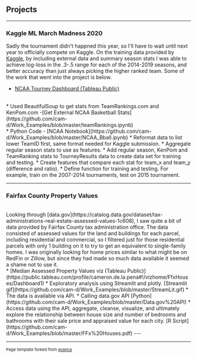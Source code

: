 ## Projects

---

### Kaggle ML March Madness 2020 <br>
Sadly the tournament didn't happned this year, so I'll have to wait until next year to officially compete on Kaggle.  On the training data provided by [Kaggle](https://www.kaggle.com/c/google-cloud-ncaa-march-madness-2020-division-1-mens-tournament/data), by including external data and summary season stats I was able to achieve log-loss in the .3-.5 range for each of the 2014-2019 seasons, and better accuracy than just always picking the higher ranked team.  Some of the work that went into the project is below.
<br>
* [NCAA Tourney Dashboard (Tableau Public)](https://public.tableau.com/profile/cameron.de.la.pena#!/vizhome/NCAABasketball_15841125763020/Dashboard1)
<br>
* Used BeautifulSoup to get stats from TeamRankings.com and KenPom.com -[Get External NCAA Basketball Stats](https://github.com/cam-d/Work_Examples/blob/master/teamRankings.ipynb)
<br>
* Python Code - [NCAA Notebook](https://github.com/cam-d/Work_Examples/blob/master/NCAA_Bball.ipynb)
  *	Reformat data to list lower TeamID first, same format needed for Kaggle submission.
  *	Aggregate regular season stats to use as features.
  *	Add regular season, KenPom and TeamRanking stats to TourneyResults data to create data set for training and testing.
  *	Create features that compare each stat for team_x and team_y (difference and ratio).
  *	Define function for training and testing.  For example, train on the 2007-2014 tournaments, test on 2015 tournament.

---

### Fairfax County Property Values
<br>
Looking through [data.gov](https://catalog.data.gov/dataset/tax-administrations-real-estate-assessed-values-1c608), I saw quite a bit of data provided by Fairfax County tax administration office.  The data consisted of assessed values for the land and buildings for each parcel, including residential and commercial, so I filtered just for those residential parcels with only 1 building on it to try to get an equivalent to single-family homes.  I was originally looking for home prices similar to what might be on RedFin or Zillow, but since they had made so much data available it seemed a shame not to use it.  <br>
* [Median Assessed Property Values viz (Tableau Public)](https://public.tableau.com/profile/cameron.de.la.pena#!/vizhome/FfxHouses/Dashboard1)
* Exploratory analysis using Streamlit and plotly.  [Streamlit gif](https://github.com/cam-d/Work_Examples/blob/master/StreamLit.gif)
* The data is available via API.
  * Calling data.gov API [Python](https://github.com/cam-d/Work_Examples/blob/master/Data.gov%20API)
* Access data using the API, aggregate, cleanse, visualize, and ultimately explore the relationship between house size and number of bedrooms and bathrooms with their sale price and appraised value for each city. [R Script](https://github.com/cam-d/Work_Examples/blob/master/FFx%20Houses.pdf)
---

<!--### Category Name 2-->

<!-- - [Project 1 Title](http://example.com/)-->



---
<p style="font-size:11px">Page template forked from <a href="https://github.com/evanca/quick-portfolio">evanca</a></p>
<!-- Remove above link if you don't want to attibute -->

